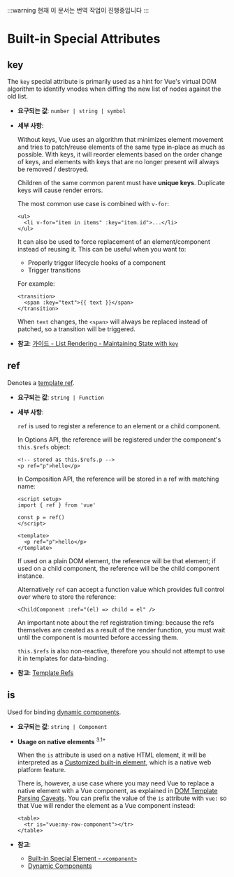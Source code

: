 :::warning 현재 이 문서는 번역 작업이 진행중입니다
:::


# Built-in Special Attributes

## key

The `key` special attribute is primarily used as a hint for Vue's virtual DOM algorithm to identify vnodes when diffing the new list of nodes against the old list.

- **요구되는 값**: `number | string | symbol`

- **세부 사항**:

  Without keys, Vue uses an algorithm that minimizes element movement and tries to patch/reuse elements of the same type in-place as much as possible. With keys, it will reorder elements based on the order change of keys, and elements with keys that are no longer present will always be removed / destroyed.

  Children of the same common parent must have **unique keys**. Duplicate keys will cause render errors.

  The most common use case is combined with `v-for`:

  ```vue-html
  <ul>
    <li v-for="item in items" :key="item.id">...</li>
  </ul>
  ```

  It can also be used to force replacement of an element/component instead of reusing it. This can be useful when you want to:

  - Properly trigger lifecycle hooks of a component
  - Trigger transitions

  For example:

  ```vue-html
  <transition>
    <span :key="text">{{ text }}</span>
  </transition>
  ```

  When `text` changes, the `<span>` will always be replaced instead of patched, so a transition will be triggered.

- **참고**: [가이드 - List Rendering - Maintaining State with `key`](/guide/essentials/list.html#maintaining-state-with-key)

## ref

Denotes a [template ref](/guide/essentials/template-refs.html).

- **요구되는 값**: `string | Function`

- **세부 사항**:

  `ref` is used to register a reference to an element or a child component.

  In Options API, the reference will be registered under the component's `this.$refs` object:

  ```vue-html
  <!-- stored as this.$refs.p -->
  <p ref="p">hello</p>
  ```

  In Composition API, the reference will be stored in a ref with matching name:

  ```vue
  <script setup>
  import { ref } from 'vue'

  const p = ref()
  </script>

  <template>
    <p ref="p">hello</p>
  </template>
  ```

  If used on a plain DOM element, the reference will be that element; if used on a child component, the reference will be the child component instance.

  Alternatively `ref` can accept a function value which provides full control over where to store the reference:

  ```vue-html
  <ChildComponent :ref="(el) => child = el" />
  ```

  An important note about the ref registration timing: because the refs themselves are created as a result of the render function, you must wait until the component is mounted before accessing them.

  `this.$refs` is also non-reactive, therefore you should not attempt to use it in templates for data-binding.

- **참고**: [Template Refs](/guide/essentials/template-refs.html)

## is

Used for binding [dynamic components](/guide/essentials/component-basics.html#dynamic-components).

- **요구되는 값**: `string | Component`

- **Usage on native elements** <sup class="vt-badge">3.1+</sup>

  When the `is` attribute is used on a native HTML element, it will be interpreted as a [Customized built-in element](https://html.spec.whatwg.org/multipage/custom-elements.html#custom-elements-customized-builtin-example), which is a native web platform feature.

  There is, however, a use case where you may need Vue to replace a native element with a Vue component, as explained in [DOM Template Parsing Caveats](/guide/essentials/component-basics.html#dom-template-parsing-caveats). You can prefix the value of the `is` attribute with `vue:` so that Vue will render the element as a Vue component instead:

  ```vue-html
  <table>
    <tr is="vue:my-row-component"></tr>
  </table>
  ```

- **참고**:

  - [Built-in Special Element - `<component>`](/api/built-in-special-elements.html#component)
  - [Dynamic Components](/guide/essentials/component-basics.html#dynamic-components)
